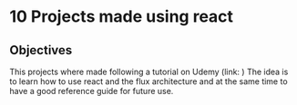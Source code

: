 # 10 Projects made using react

## Objectives

This projects where made following a tutorial on Udemy (link: )
The idea is to learn how to use react and the flux architecture and at the same time to have a good reference guide for future use.

